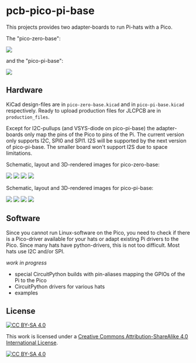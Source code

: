 pcb-pico-pi-base
================

This projects provides two adapter-boards to run Pi-hats with a Pico.

The "pico-zero-base":

![](pico-zero-base.jpg)

and the "pico-pi-base":

![](pico-pi-base.jpg)


Hardware
--------

KiCad design-files are in `pico-zero-base.kicad` and in `pico-pi-base.kicad`
respectively. Ready to upload production files for JLCPCB are in `production_files`.

Except for I2C-pullups (and VSYS-diode on pico-pi-base) the adapter-boards
only map the pins of the Pico to pins of the Pi. The current version only
supports I2C, SPI0 and SPI1. I2S will be supported by the next version of
pico-pi-base. The smaller board won't support I2S due to space limitations.

Schematic, layout and 3D-rendered images for pico-zero-base:

![](schematic-zero-base.png)
![](pcb-layout-zero-base.png)
![](pcb-3D-top-zero-base.png)
![](pcb-3D-bot-zero-base.png)

Schematic, layout and 3D-rendered images for pico-pi-base:

![](schematic-pi-base.png)
![](pcb-layout-pi-base.png)
![](pcb-3D-top-pi-base.png)
![](pcb-3D-bot-pi-base.png)


Software
--------

Since you cannot run Linux-software on the Pico, you need to check if there is a
Pico-driver available for your hats or adapt existing Pi drivers to the Pico. Since
many hats have python-drivers, this is not too difficult. Most hats use I2C and/or SPI.

*work in progress*

  - special CircuitPython builds with pin-aliases mapping the GPIOs of the Pi to the Pico
  - CircuitPython drivers for various hats
  - examples


License
-------

[![CC BY-SA 4.0][cc-by-sa-shield]][cc-by-sa]

This work is licensed under a
[Creative Commons Attribution-ShareAlike 4.0 International
License][cc-by-sa].

[![CC BY-SA 4.0][cc-by-sa-image]][cc-by-sa]

[cc-by-sa]: http://creativecommons.org/licenses/by-sa/4.0/
[cc-by-sa-image]: https://licensebuttons.net/l/by-sa/4.0/88x31.png
[cc-by-sa-shield]:
https://img.shields.io/badge/License-CC%20BY--SA%204.0-lightgrey.svg
